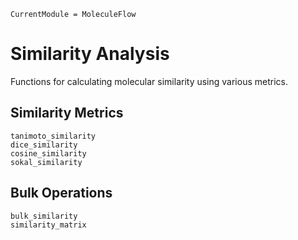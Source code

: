 ```@meta
CurrentModule = MoleculeFlow
```

# Similarity Analysis

Functions for calculating molecular similarity using various metrics.

## Similarity Metrics

```@docs
tanimoto_similarity
dice_similarity
cosine_similarity
sokal_similarity
```

## Bulk Operations

```@docs
bulk_similarity
similarity_matrix
```